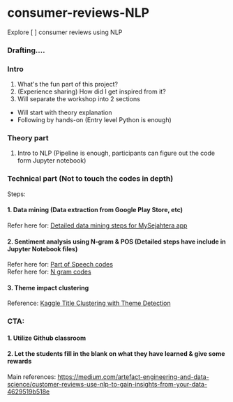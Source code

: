 # consumer-reviews-NLP
Explore [ ] consumer reviews using NLP

### Drafting....
### Intro
1. What's the fun part of this project?
2. (Experience sharing) How did I get inspired from it?
3. Will separate the workshop into 2 sections
- Will start with theory explanation
- Following by hands-on (Entry level Python is enough)

### Theory part
1. Intro to NLP (Pipeline is enough, participants can figure out the code form Jupyter notebook)

### Technical part (Not to touch the codes in depth) <br>
Steps:
#### 1. Data mining (Data extraction from Google Play Store, etc) <br>
Refer here for: [Detailed data mining steps for MySejahtera app](data-mining.md)
#### 2. Sentiment analysis using N-gram & POS (Detailed steps have include in Jupyter Notebook files) <br>
Refer here for: [Part of Speech codes](Part_of_Speech.ipynb)
<br> Refer here for: [N gram codes](N-gram.ipynb)
#### 3. Theme impact clustering <br>
Reference: [Kaggle Title Clustering with Theme Detection](https://www.kaggle.com/code/skeller/title-clustering-with-theme-detection/notebook)

### CTA:
#### 1. Utilize Github classroom
#### 2. Let the students fill in the blank on what they have learned & give some rewards

Main references:
https://medium.com/artefact-engineering-and-data-science/customer-reviews-use-nlp-to-gain-insights-from-your-data-4629519b518e
